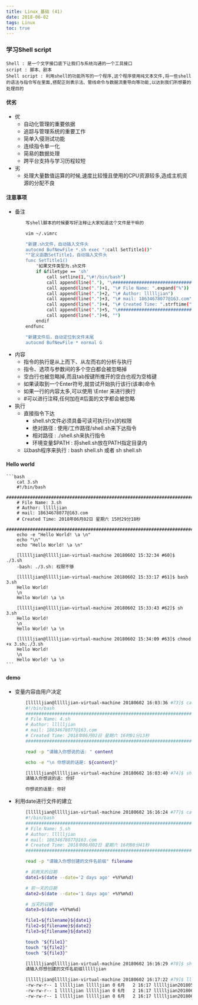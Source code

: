 ```yaml
---
title: Linux_基础 (41)
date: 2018-06-02
tags: Linux
toc: true
---
```


### 学习Shell script
    Shell : 是一个文字接口底下让我们与系统沟通的一个工具接口
    script : 脚本、剧本
    Shell script : 利用shell的功能所写的一个程序,这个程序使用纯文本文件,将一些shell的语法与指令写在里面,搭配正则表示法、管线命令与数据流重导向等功能,以达到我们所想要的处理目的

<!-- more -->

#### 优劣
- 优
    * 自动化管理的重要依据
    * 追踪与管理系统的重要工作
    * 简单入侵测试功能
    * 连续指令单一化
    * 简易的数据处理
    * 跨平台支持与学习历程较短
- 劣
    * 处理大量数值运算的时候,速度比较慢且使用的CPU资源较多,造成主机资源的分配不良

#### 注意事项
- 备注
    ```bash
        写shell脚本的时候要写好注释让大家知道这个文件是干嘛的

        vim ~/.vimrc

        "新建.sh文件，自动插入文件头 
        autocmd BufNewFile *.sh exec ":call SetTitle1()" 
        ""定义函数SetTitle1，自动插入文件头 
        func SetTitle1() 
            "如果文件类型为.sh文件 
            if &filetype == 'sh' 
                call setline(1,"\#!/bin/bash") 
                call append(line("."), "\#########################################################################") 
                call append(line(".")+1, "\# File Name: ".expand("%")) 
                call append(line(".")+2, "\# Author: llllljian") 
                call append(line(".")+3, "\# mail: 18634678077@163.com")
                call append(line(".")+4, "\# Created Time: ".strftime("%c")) 
                call append(line(".")+5, "\#########################################################################") 
                call append(line(".")+6, "")
            endif
        endfunc 

        "新建文件后，自动定位到文件末尾
        autocmd BufNewFile * normal G
    ```
- 内容
    * 指令的执行是从上而下、从左而右的分析与执行
    * 指令、选项与参数间的多个空白都会被忽略掉
    * 空白行也被忽略掉,而且tab按键所推开的空白也视为空格键
    * 如果读取到一个Enter符号,就尝试开始执行该行(该串)命令
    * 如果一行的内容太多,可以使用 \Enter 来进行换行
    * #可以进行注释,任何加在#后面的文字都会被忽略
- 执行
    * 直接指令下达
        * shell.sh文件必须具备可读可执行[rx]的权限
        * 绝对路径 : 使用/工作路径/shell.sh来下达指令
        * 相对路径 : ./shell.sh来执行指令
        * 环境变量$PATH : 将shell.sh放在PATH指定目录内
    * 以bash程序来执行 : bash shell.sh 或者 sh shell.sh

#### Hello world
    ```bash
        cat 3.sh
        #!/bin/bash
        #########################################################################
        # File Name: 3.sh
        # Author: llllljian
        # mail: 18634678077@163.com
        # Created Time: 2018年06月02日 星期六 15时29分18秒
        #########################################################################
        echo -e "Hello World! \a \n"
        echo "\n"
        echo "Hello World! \a \n"

        [llllljian@llllljian-virtual-machine 20180602 15:32:34 #60]$ ./3.sh
        -bash: ./3.sh: 权限不够

        [llllljian@llllljian-virtual-machine 20180602 15:33:17 #61]$ bash 3.sh
        Hello World!  
        \n
        Hello World! \a \n

        [llllljian@llllljian-virtual-machine 20180602 15:33:43 #62]$ sh 3.sh
        Hello World!  
        \n
        Hello World! \a \n

        [llllljian@llllljian-virtual-machine 20180602 15:34:09 #63]$ chmod +x 3.sh;./3.sh
        Hello World! 
        \n
        Hello World! \a \n
    ```

#### demo
- 变量内容由用户决定
    ```bash
        [llllljian@llllljian-virtual-machine 20180602 16:03:36 #73]$ cat 4.sh
        #!/bin/bash
        #########################################################################
        # File Name: 4.sh
        # Author: llllljian
        # mail: 18634678077@163.com
        # Created Time: 2018年06月02日 星期六 16时01分13秒
        #########################################################################

        read -p "请输入你想说的话: " content

        echo -e "\n 你想说的话是: ${content}"

        [llllljian@llllljian-virtual-machine 20180602 16:03:40 #74]$ sh 4.sh
        请输入你想说的话: 你好

        你想说的话是: 你好
    ```
- 利用date进行文件的建立
    ```bash
        [llllljian@llllljian-virtual-machine 20180602 16:16:24 #77]$ cat 5.sh
        #!/bin/bash
        #########################################################################
        # File Name: 5.sh
        # Author: llllljian
        # mail: 18634678077@163.com
        # Created Time: 2018年06月02日 星期六 16时08分41秒
        #########################################################################

        read -p "请输入你想创建的文件名前缀" filename

        # 前两天的日期
        date1=$(date --date='2 days ago' +%Y%m%d)

        # 前一天的日期
        date2=$(date --date='1 days ago' +%Y%m%d)

        # 当天的日期
        date3=$(date +%Y%m%d)

        file1=${filename}${date1}
        file2=${filename}${date2}
        file3=${filename}${date3}

        touch "${file1}"
        touch "${file2}"
        touch "${file3}"

        [llllljian@llllljian-virtual-machine 20180602 16:16:29 #78]$ sh 5.sh
        请输入你想创建的文件名前缀llllljian

        [llllljian@llllljian-virtual-machine 20180602 16:17:22 #79]$ ll llllljian*
        -rw-rw-r-- 1 llllljian llllljian 0 6月   2 16:17 llllljian20180531
        -rw-rw-r-- 1 llllljian llllljian 0 6月   2 16:17 llllljian20180601
        -rw-rw-r-- 1 llllljian llllljian 0 6月   2 16:17 llllljian20180602
    ```
